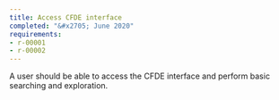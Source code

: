 ```yaml
---
title: Access CFDE interface
completed: "&#x2705; June 2020"
requirements:
- r-00001
- r-00002
---
```


A user should be able to access the CFDE interface and perform basic searching and exploration.
